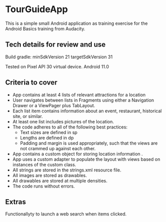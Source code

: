 # TourGuideApp
This is a simple small Android application as training exercise for the Android Basics
training from Audacity.

## Tech details for review and use
Build gradle: 
        minSdkVersion 21
        targetSdkVersion 31

Tested on Pixel API 30 virtual device. Android 11.0

## Criteria to cover
- App contains at least 4 lists of relevant attractions for a location
- User navigates between lists in Fragments using either a Navigation Drawer or a ViewPager plus TabLayout.
- Each list item contains information about an event, restaurant, historical site, or similar.
- At least one list includes pictures of the location.
- The code adheres to all of the following best practices:
  * Text sizes are defined in sp
  * Lengths are defined in dp
  * Padding and margin is used appropriately, such that the views are not crammed up against each other.
- App contains a custom object for storing location information .
- App uses a custom adapter to populate the layout with views based on instances of the custom class.
- All strings are stored in the strings.xml resource file.
- All images are stored as drawables.
- All drawables are stored at multiple densities.
- The code runs without errors.

## Extras
Functionallyty to launch a web search when items clicked.
